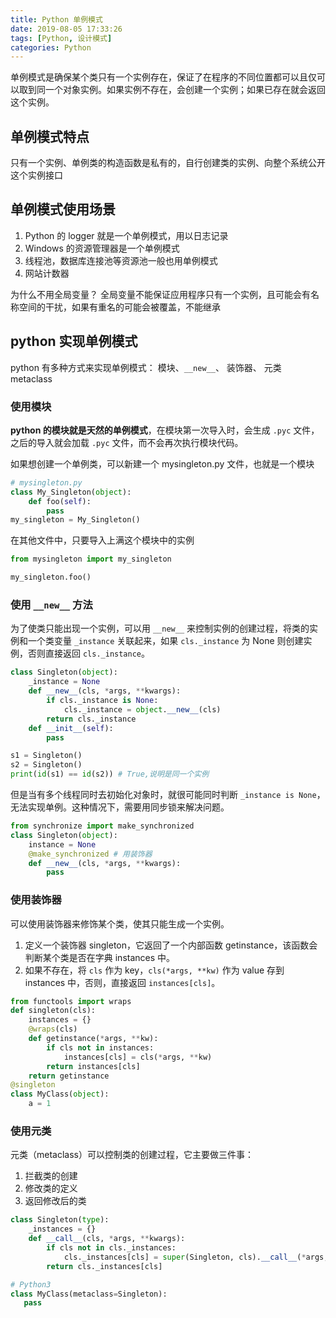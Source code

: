 ```yaml
---
title: Python 单例模式
date: 2019-08-05 17:33:26
tags: [Python, 设计模式]
categories: Python
---
```


单例模式是确保某个类只有一个实例存在，保证了在程序的不同位置都可以且仅可以取到同一个对象实例。如果实例不存在，会创建一个实例；如果已存在就会返回这个实例。

<!--more-->

## 单例模式特点
只有一个实例、单例类的构造函数是私有的，自行创建类的实例、向整个系统公开这个实例接口

## 单例模式使用场景
1. Python 的 logger 就是一个单例模式，用以日志记录
2. Windows 的资源管理器是一个单例模式
3. 线程池，数据库连接池等资源池一般也用单例模式
4. 网站计数器

为什么不用全局变量？
全局变量不能保证应用程序只有一个实例，且可能会有名称空间的干扰，如果有重名的可能会被覆盖，不能继承

## python 实现单例模式
python 有多种方式来实现单例模式： 模块、`__new__`、 装饰器、 元类 metaclass

### 使用模块
**python  的模块就是天然的单例模式**，在模块第一次导入时，会生成 `.pyc` 文件，之后的导入就会加载 `.pyc` 文件，而不会再次执行模块代码。

如果想创建一个单例类，可以新建一个 mysingleton.py 文件，也就是一个模块
```python
# mysingleton.py
class My_Singleton(object):
    def foo(self):
        pass
my_singleton = My_Singleton()
```
在其他文件中，只要导入上满这个模块中的实例
```python
from mysingleton import my_singleton

my_singleton.foo()
```


### 使用 `__new__` 方法
为了使类只能出现一个实例，可以用 `__new__` 来控制实例的创建过程，将类的实例和一个类变量 `_instance` 关联起来，如果 `cls._instance` 为 None 则创建实例，否则直接返回 `cls._instance`。

```python
class Singleton(object):
    _instance = None
    def __new__(cls, *args, **kwargs):
        if cls._instance is None:
            cls._instance = object.__new__(cls)
        return cls._instance
    def __init__(self):
        pass

s1 = Singleton()
s2 = Singleton()
print(id(s1) == id(s2)) # True,说明是同一个实例
```

但是当有多个线程同时去初始化对象时，就很可能同时判断 `_instance is None`，无法实现单例。这种情况下，需要用同步锁来解决问题。
```python
from synchronize import make_synchronized
class Singleton(object):
    instance = None
    @make_synchronized # 用装饰器
    def __new__(cls, *args, **kwargs):
    	pass
```

### 使用装饰器
可以使用装饰器来修饰某个类，使其只能生成一个实例。

1. 定义一个装饰器 singleton，它返回了一个内部函数 getinstance，该函数会判断某个类是否在字典 instances 中。
2. 如果不存在，将 `cls` 作为 key，`cls(*args, **kw)` 作为 value 存到 instances 中，否则，直接返回 `instances[cls]`。

```python
from functools import wraps
def singleton(cls):
    instances = {}
    @wraps(cls)
    def getinstance(*args, **kw):
        if cls not in instances:
            instances[cls] = cls(*args, **kw)
        return instances[cls]
    return getinstance
@singleton
class MyClass(object):
    a = 1
```

### 使用元类
元类（metaclass）可以控制类的创建过程，它主要做三件事：
1. 拦截类的创建
2. 修改类的定义
3. 返回修改后的类

```python
class Singleton(type):
    _instances = {}
    def __call__(cls, *args, **kwargs):
        if cls not in cls._instances:
            cls._instances[cls] = super(Singleton, cls).__call__(*args, **kwargs)
        return cls._instances[cls]

# Python3
class MyClass(metaclass=Singleton):
   pass
```